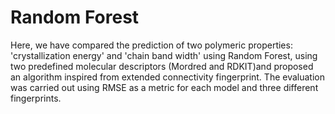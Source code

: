 # Random Forest
Here, we have compared the prediction of two polymeric properties: 'crystallization energy' and 'chain band width' using Random Forest, using two predefined molecular descriptors (Mordred and RDKIT)and proposed an algorithm inspired from extended connectivity fingerprint. The evaluation was carried out using RMSE as a metric for each model and three different fingerprints.
